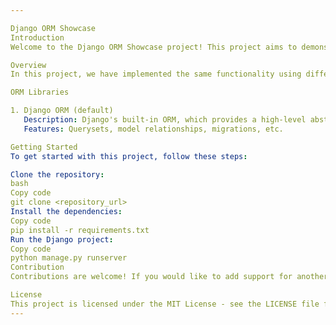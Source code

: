 ```yaml
---

Django ORM Showcase
Introduction
Welcome to the Django ORM Showcase project! This project aims to demonstrate the capabilities of various Django Object-Relational Mapping (ORM) libraries.

Overview
In this project, we have implemented the same functionality using different Django ORM libraries. This allows us to compare and contrast their features, syntax, and performance.

ORM Libraries

1. Django ORM (default)
   Description: Django's built-in ORM, which provides a high-level abstraction for interacting with the database.
   Features: Querysets, model relationships, migrations, etc.

Getting Started
To get started with this project, follow these steps:

Clone the repository:
bash
Copy code
git clone <repository_url>
Install the dependencies:
Copy code
pip install -r requirements.txt
Run the Django project:
Copy code
python manage.py runserver
Contribution
Contributions are welcome! If you would like to add support for another Django ORM library or improve existing implementations, feel free to open a pull request.

License
This project is licensed under the MIT License - see the LICENSE file for details.
---
```

